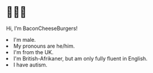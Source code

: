 <head>
  <h1>🥓🧀🍔</h1>
</head>
<body>
  <p>Hi, I’m BaconCheeseBurgers!</p>
  <li>I'm male.</li>
  <li>My pronouns are he/him.</li>
  <li>I'm from the UK.</li>
  <li>I'm British-Afrikaner, but am only fully fluent in English.</li>
  <li>I have autism.</li>
  <br>
</body>
